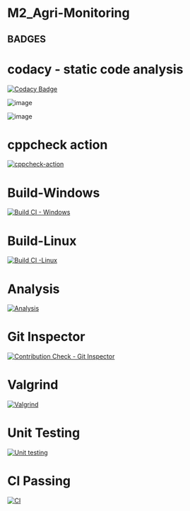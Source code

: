 # M2_Agri-Monitoring

## BADGES

# codacy - static code analysis

[![Codacy Badge](https://app.codacy.com/project/badge/Grade/90acb4d41475490084ca0d36db4ae3d2)](https://www.codacy.com/gh/Nirmala1-2/M2_Agri-Monitoring/dashboard?utm_source=github.com&amp;utm_medium=referral&amp;utm_content=Nirmala1-2/M2_Agri-Monitoring&amp;utm_campaign=Badge_Grade)

![image](https://user-images.githubusercontent.com/101582230/164741415-b0adb212-676a-4c97-b856-6a61d6dbc66e.png)

![image](https://user-images.githubusercontent.com/101582230/164741698-63644816-3450-43f3-8cf3-2f1b4bf9d5ab.png)

# cppcheck action
[![cppcheck-action](https://github.com/Nirmala1-2/M2_Agri-Monitoring/actions/workflows/cppcheck-action.yml/badge.svg)](https://github.com/Nirmala1-2/M2_Agri-Monitoring/actions/workflows/cppcheck-action.yml)

# Build-Windows
[![Build CI - Windows](https://github.com/Nirmala1-2/M2_Agri-Monitoring/actions/workflows/Build_Windows.yml/badge.svg)](https://github.com/Nirmala1-2/M2_Agri-Monitoring/actions/workflows/Build_Windows.yml)

# Build-Linux
[![Build CI -Linux](https://github.com/Nirmala1-2/M2_Agri-Monitoring/actions/workflows/Build_Linux.yml/badge.svg)](https://github.com/Nirmala1-2/M2_Agri-Monitoring/actions/workflows/Build_Linux.yml)

# Analysis
[![Analysis](https://github.com/Nirmala1-2/M2_Agri-Monitoring/actions/workflows/Analysis.yml/badge.svg)](https://github.com/Nirmala1-2/M2_Agri-Monitoring/actions/workflows/Analysis.yml)

# Git Inspector
[![Contribution Check - Git Inspector](https://github.com/Nirmala1-2/M2_Agri-Monitoring/actions/workflows/git_inspector.yml/badge.svg)](https://github.com/Nirmala1-2/M2_Agri-Monitoring/actions/workflows/git_inspector.yml)

# Valgrind
[![Valgrind](https://github.com/Nirmala1-2/M2_Agri-Monitoring/actions/workflows/Valgrind.yml/badge.svg)](https://github.com/Nirmala1-2/M2_Agri-Monitoring/actions/workflows/Valgrind.yml)

# Unit Testing
[![Unit testing](https://github.com/Nirmala1-2/M2_Agri-Monitoring/actions/workflows/unit-test.yml/badge.svg)](https://github.com/Nirmala1-2/M2_Agri-Monitoring/actions/workflows/unit-test.yml)

# Cl Passing
[![CI](https://github.com/Nirmala1-2/M2_Agri-Monitoring/actions/workflows/Cl.yml/badge.svg)](https://github.com/Nirmala1-2/M2_Agri-Monitoring/actions/workflows/Cl.yml)

